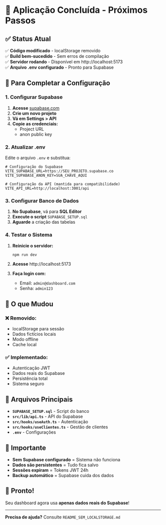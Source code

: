 # 🎉 Aplicação Concluída - Próximos Passos

## ✅ Status Atual

✅ **Código modificado** - localStorage removido  
✅ **Build bem-sucedido** - Sem erros de compilação  
✅ **Servidor rodando** - Disponível em http://localhost:5173  
✅ **Arquivo .env configurado** - Pronto para Supabase  

## 🚀 Para Completar a Configuração

### 1. Configurar Supabase

1. **Acesse** [supabase.com](https://supabase.com)
2. **Crie um novo projeto**
3. **Vá em Settings > API**
4. **Copie as credenciais:**
   - Project URL
   - anon public key

### 2. Atualizar .env

Edite o arquivo `.env` e substitua:

```env
# Configuração do Supabase
VITE_SUPABASE_URL=https://SEU_PROJETO.supabase.co
VITE_SUPABASE_ANON_KEY=SUA_CHAVE_AQUI

# Configuração da API (mantida para compatibilidade)
VITE_API_URL=http://localhost:3001/api
```

### 3. Configurar Banco de Dados

1. **No Supabase**, vá para **SQL Editor**
2. **Execute o script** `SUPABASE_SETUP.sql`
3. **Aguarde** a criação das tabelas

### 4. Testar o Sistema

1. **Reinicie o servidor:**
   ```bash
   npm run dev
   ```

2. **Acesse** http://localhost:5173

3. **Faça login com:**
   - Email: `admin@dashboard.com`
   - Senha: `admin123`

## 🎯 O que Mudou

### ❌ Removido:
- localStorage para sessão
- Dados fictícios locais
- Modo offline
- Cache local

### ✅ Implementado:
- Autenticação JWT
- Dados reais do Supabase
- Persistência total
- Sistema seguro

## 🔧 Arquivos Principais

- **`SUPABASE_SETUP.sql`** - Script do banco
- **`src/lib/api.ts`** - API do Supabase
- **`src/hooks/useAuth.ts`** - Autenticação
- **`src/hooks/useClientes.ts`** - Gestão de clientes
- **`.env`** - Configurações

## 🚨 Importante

- **Sem Supabase configurado** = Sistema não funciona
- **Dados são persistentes** = Tudo fica salvo
- **Sessões expiram** = Tokens JWT 24h
- **Backup automático** = Supabase cuida dos dados

## 🎉 Pronto!

Seu dashboard agora usa **apenas dados reais do Supabase**!

---

**Precisa de ajuda?** Consulte `README_SEM_LOCALSTORAGE.md` 